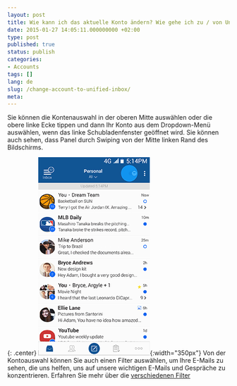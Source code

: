 ```yaml
---
layout: post
title: Wie kann ich das aktuelle Konto ändern? Wie gehe ich zu / von Unified Inbox View?
date: 2015-01-27 14:05:11.000000000 +02:00
type: post
published: true
status: publish
categories:
- Accounts
tags: []
lang: de
slug: /change-account-to-unified-inbox/
meta:
---
```


Sie können die Kontenauswahl in der oberen Mitte auswählen oder die obere linke Ecke tippen und dann Ihr Konto aus dem Dropdown-Menü auswählen, wenn das linke Schubladenfenster geöffnet wird. Sie können auch sehen, dass Panel durch Swiping von der Mitte linken Rand des Bildschirms.

{: .center}
![](/assets/BlueMail_Picker.gif){:width="350px"}
Von der Kontoauswahl können Sie auch einen Filter auswählen, um Ihre E-Mails zu sehen, die uns helfen, uns auf unsere wichtigen E-Mails und Gespräche zu konzentrieren. Erfahren Sie mehr über die [verschiedenen Filter](/top-bar-left-triangle-menu)
